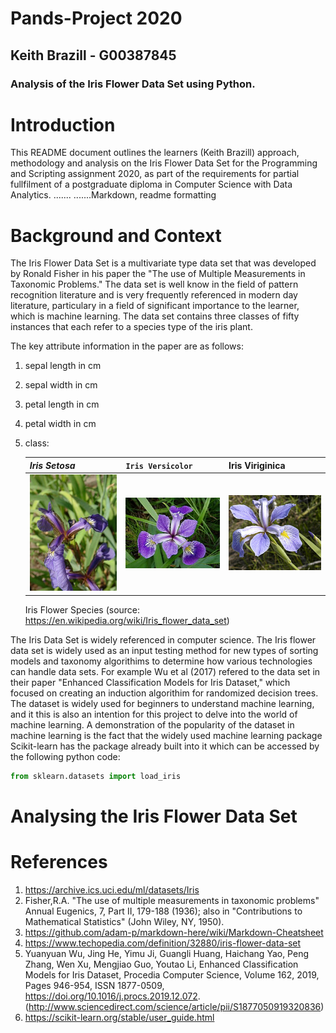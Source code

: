 # Pands-Project 2020 
## Keith Brazill - G00387845
### Analysis of the Iris Flower Data Set using Python.

# Introduction

This README document outlines the learners (Keith Brazill) approach, methodology and analysis on the Iris Flower Data Set for the Programming and Scripting assignment 2020, as part of the requirements for partial fullfilment of a postgraduate diploma in Computer Science with Data Analytics. 
.......
.......Markdown, readme formatting

# Background and Context

The Iris Flower Data Set is a multivariate type data set that was developed by Ronald Fisher in his paper the "The use of Multiple Measurements in Taxonomic Problems." The data set is well know in the field of pattern recognition literature and is very frequently referenced in modern day literature, particulary in a field of significant importance to the learner, which is machine learning. 
The data set contains three classes of fifty instances that each refer to a species type of the iris plant.

The key attribute information in the paper are as follows:

1. sepal length in cm
2. sepal width in cm
3. petal length in cm
4. petal width in cm
5. class:

     *Iris Setosa* | `Iris Versicolor` | **Iris Viriginica**
    --- | --- | ---
    ![Setosa](Iris_setosa.jpg) | ![Setosa](Iris_versicolor.jpg) | ![Setosa](Iris_virginica.jpg)
    Iris Flower Species (source: https://en.wikipedia.org/wiki/Iris_flower_data_set) 
    

The Iris Data Set is widely referenced in computer science. The Iris flower data set is widely used as an input testing method for new types of sorting models and taxonomy algorithims to determine how various technologies can handle data sets. For example Wu et al (2017) refered to the data set in their paper "Enhanced Classification Models for Iris Dataset," which focused on creating an induction algorithim for randomized decision trees. The dataset is widely used for beginners to understand machine learning, and it this is also an intention for this project to delve into the world of machine learning. A demonstration of the popularity of the dataset in machine learning is the fact that the widely used machine learning package Scikit-learn has the package already built into it which can be accessed by the following python code:

```python
from sklearn.datasets import load_iris
```
# Analysing the Iris Flower Data Set




# References

1. https://archive.ics.uci.edu/ml/datasets/Iris
2. Fisher,R.A. "The use of multiple measurements in taxonomic problems" Annual Eugenics, 7, Part II, 179-188 (1936); also in "Contributions to Mathematical Statistics" (John Wiley, NY, 1950).
3. https://github.com/adam-p/markdown-here/wiki/Markdown-Cheatsheet
4. https://www.techopedia.com/definition/32880/iris-flower-data-set
5. Yuanyuan Wu, Jing He, Yimu Ji, Guangli Huang, Haichang Yao, Peng Zhang, Wen Xu, Mengjiao Guo, Youtao Li,
Enhanced Classification Models for Iris Dataset,
Procedia Computer Science,
Volume 162,
2019,
Pages 946-954,
ISSN 1877-0509,
https://doi.org/10.1016/j.procs.2019.12.072.
(http://www.sciencedirect.com/science/article/pii/S1877050919320836)
6. https://scikit-learn.org/stable/user_guide.html